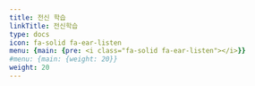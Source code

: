 ```yaml
---
title: 전신 학습
linkTitle: 전신학습
type: docs
icon: fa-solid fa-ear-listen
menu: {main: {pre: <i class="fa-solid fa-ear-listen"></i>}}
#menu: {main: {weight: 20}}
weight: 20
---
```


